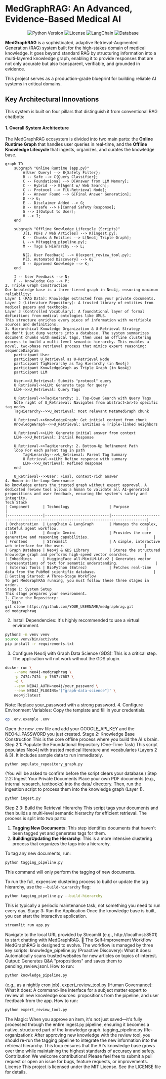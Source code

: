 # MedGraphRAG: An Advanced, Evidence-Based Medical AI

<p align="center">
  <img src="https://img.shields.io/badge/Python-3.9+-blue.svg" alt="Python Version">
  <img src="https://img.shields.io/badge/License-MIT-green.svg" alt="License">
  <img src="https://img.shields.io/badge/Framework-LangChain%20%7C%20LangGraph-orange.svg" alt="LangChain">
  <img src="https://img.shields.io/badge/Database-Neo4j%20%7C%20GDS-purple.svg" alt="Database">
</p>

**MedGraphRAG** is a sophisticated, adaptive Retrieval-Augmented Generation (RAG) system built for the high-stakes domain of medical knowledge. It goes beyond standard RAG by structuring information into a multi-layered knowledge graph, enabling it to provide responses that are not only accurate but also transparent, verifiable, and grounded in evidence.

This project serves as a production-grade blueprint for building reliable AI systems in critical domains.

## Key Architectural Innovations

This system is built on four pillars that distinguish it from conventional RAG chatbots:

#### 1. Overall System Architecture
The MedGraphRAG ecosystem is divided into two main parts: the **Online Runtime Graph** that handles user queries in real-time, and the **Offline Knowledge Lifecycle** that ingests, organizes, and curates the knowledge base.

```mermaid
graph TD
    subgraph "Online Runtime (app.py)"
        A[User Query] --> B{Safety Filter};
        B -- Safe --> C{Query Classifier};
        C -- Foundational --> D[Answer from LLM Memory];
        C -- Hybrid --> E[Agent w/ Web Search];
        C -- Protocol --> F[U-Retrieval Node];
        F -- Answer Found --> G[Final Answer Generation];
        D --> G;
        E -- Disclaimer Added --> G;
        B -- Unsafe --> H[Canned Safety Response];
        G --> I[Output to User];
        H --> I;
    end

    subgraph "Offline Knowledge Lifecycle (Scripts)"
        J[1. PDFs / Web Articles] --> K(ingest.py);
        K -- Chunks & Entities --> L[Neo4j Triple Graph];
        L --> M(tagging_pipeline.py);
        M -- Tags & Hierarchy --> L;

        N[2. User Feedback] --> O(expert_review_tool.py);
        P[3. Automated Discovery] --> O;
        O -- Approved Knowledge --> K;
    end

    I -- User Feedback --> N;
    F -- Knowledge Gap --> P;
2. Triple Graph Construction
Our knowledge base is a three-tiered graph in Neo4j, ensuring maximum reliability:
Layer 1 (RAG Data): Knowledge extracted from your private documents.
Layer 2 (Literature Repository): A trusted library of entities from medical papers and textbooks.
Layer 3 (Controlled Vocabulary): A foundational layer of formal definitions from medical ontologies like UMLS.
This structure enriches every piece of information with verifiable sources and definitions.
3. Hierarchical Knowledge Organization & U-Retrieval Strategy
We don't just dump vectors into a database. The system summarizes document chunks with medical tags, then uses an offline clustering process to build a multi-level semantic hierarchy. This enables a novel, two-phase retrieval process that mimics expert reasoning:
sequenceDiagram
    participant User
    participant U_Retrieval as U-Retrieval Node
    participant TagHierarchy as Tag Hierarchy (in Neo4j)
    participant KnowledgeGraph as Triple Graph (in Neo4j)
    participant LLM

    User->>U_Retrieval: Submits "protocol" query
    U_Retrieval->>LLM: Generate tags for query
    LLM-->>U_Retrieval: Query Tags
    
    U_Retrieval->>TagHierarchy: 1. Top-Down Search with Query Tags
    Note right of U_Retrieval: Navigates from abstract<br>to specific tag nodes
    TagHierarchy-->>U_Retrieval: Most relevant MetaMedGraph chunk
    
    U_Retrieval->>KnowledgeGraph: Get initial context from chunk
    KnowledgeGraph-->>U_Retrieval: Entities & Triple-linked neighbors
    
    U_Retrieval->>LLM: Generate initial answer from context
    LLM-->>U_Retrieval: Initial Response
    
    U_Retrieval->>TagHierarchy: 2. Bottom-Up Refinement Path
    loop For each parent tag in path
        TagHierarchy-->>U_Retrieval: Parent Tag Summary
        U_Retrieval->>LLM: Refine response with summary
        LLM-->>U_Retrieval: Refined Response
    end
    
    U_Retrieval-->>User: Final, context-rich answer
4. Human-in-the-Loop Governance
No knowledge enters the trusted graph without expert approval. A dedicated review tool allows a human to validate all AI-generated propositions and user feedback, ensuring the system's safety and integrity.
Tech Stack
| Component      | Technology                  | Purpose                                                                              |
|----------------|-----------------------------|--------------------------------------------------------------------------------------|
| Orchestration  | LangChain & LangGraph       | Manages the complex, stateful agent workflow.                                        |
| LLM            | Google Gemini               | Provides the core generative and reasoning capabilities.                             |
| Frontend       | Streamlit                   | A simple, interactive web interface for the user.                                    |
| Graph Database | Neo4j & GDS Library         | Stores the structured knowledge graph and performs high-speed vector searches.       |
| Embeddings     | HuggingFace all-MiniLM-L6-v2 | Generates vector representations of text for semantic understanding.                 |
| External Tools | BioPython (Entrez)          | Fetches real-time data from the PubMed scientific database.                          |
🚀 Getting Started: A Three-Stage Workflow
To get MedGraphRAG running, you must follow these three stages in order.
Stage 1: System Setup
This stage prepares your environment.
1. Clone the Repository:
```bash
git clone https://github.com/YOUR_USERNAME/medgraphrag.git
cd medgraphrag
```
2. Install Dependencies:
It's highly recommended to use a virtual environment.
```bash
python3 -m venv venv
source venv/bin/activate
pip install -r requirements.txt
```
3. Configure Neo4j with Graph Data Science (GDS):
This is a critical step. The application will not work without the GDS plugin.
```bash
docker run \
    --name neo4j-medgraphrag \
    -p 7474:7474 -p 7687:7687 \
    -d \
    --env NEO4J_AUTH=neo4j/your_password \
    --env NEO4J_PLUGINS='["graph-data-science"]' \
    neo4j:latest
```
Note: Replace your_password with a strong password.
4. Configure Environment Variables:
Copy the template and fill in your credentials.
```bash
cp .env.example .env
```
Open the new .env file and add your GOOGLE_API_KEY and the NEO4J_PASSWORD you just created.
Stage 2: Knowledge Base Construction
This is the core offline process where you build the AI's brain.
Step 2.1: Populate the Foundational Repository (One-Time Task)
This script populates Neo4j with trusted medical literature and vocabularies (Layers 2 & 3). It includes sample data to run immediately.
```bash
python populate_repository_graph.py
```
(You will be asked to confirm before the script clears your database.)
Step 2.2: Ingest Your Private Documents
Place your own PDF documents (e.g., internal research, textbooks) into the data/ directory. Then, run the ingestion script to process them into the knowledge graph (Layer 1).
```bash
python ingest.py
```
Step 2.3: Build the Retrieval Hierarchy
This script tags your documents and then builds a multi-level semantic hierarchy for efficient retrieval. The process is split into two parts:

1.  **Tagging New Documents**: This step identifies documents that haven't been tagged yet and generates tags for them.
2.  **Building/Updating the Hierarchy**: This is a more intensive clustering process that organizes the tags into a hierarchy.

To tag any new documents, run:
```bash
python tagging_pipeline.py
```
This command will only perform the tagging of new documents.

To run the full, expensive clustering process to build or update the tag hierarchy, use the `--build-hierarchy` flag:
```bash
python tagging_pipeline.py --build-hierarchy
```
This is typically a periodic maintenance task, not something you need to run every day.
Stage 3: Run the Application
Once the knowledge base is built, you can start the interactive application.
```bash
streamlit run app.py
```
Navigate to the local URL provided by Streamlit (e.g., http://localhost:8501) to start chatting with MedGraphRAG.
🔄 The Self-Improvement Workflow
MedGraphRAG is designed to evolve. The workflow is managed by three key scripts:
knowledge_pipeline.py (Proactive Discovery):
What it does: Automatically scans trusted websites for new articles on topics of interest.
Output: Generates Q&A "propositions" and saves them to pending_review.jsonl.
How to run:
```bash
python knowledge_pipeline.py
```
 (e.g., as a nightly cron job).
expert_review_tool.py (Human Governance):
What it does: A command-line interface for a subject matter expert to review all new knowledge sources: propositions from the pipeline, and user feedback from the app.
How to run:
```bash
python expert_review_tool.py
```
The Magic: When you approve an item, it's not just saved—it's fully processed through the entire ingest.py pipeline, ensuring it becomes a native, structured part of the knowledge graph.
tagging_pipeline.py (Re-organization):
After approving new knowledge with the review tool, you should re-run the tagging pipeline to integrate the new information into the retrieval hierarchy.
This loop ensures that the AI's knowledge base grows over time while maintaining the highest standards of accuracy and safety.
Contribution
We welcome contributions! Please feel free to submit a pull request or open an issue for bugs, feature requests, or improvements.
License
This project is licensed under the MIT License. See the LICENSE file for details.